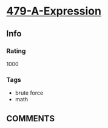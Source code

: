 # [479-A-Expression](https://codeforces.com/problemset/problem/479/A)

## Info

### Rating

1000

### Tags

- brute force
- math

## __COMMENTS__

> 
